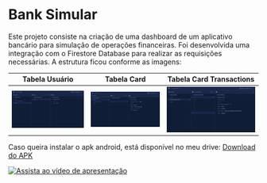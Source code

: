 # Bank Simular

Este projeto consiste na criação de uma dashboard de um aplicativo bancário para simulação de operações financeiras. 
Foi desenvolvida uma integração com o Firestore Database para realizar as requisições necessárias.
A estrutura ficou conforme as imagens:

| Tabela Usuário          | Tabela Card             | Tabela Card Transactions |
|-------------------------|-------------------------|--------------------------|
| ![Tabela User](assets/images/user.png) | ![Tabela card](assets/images/card.png) | ![Tabela card transactions](assets/images/card_transactions.png) |

Caso queira instalar o apk android, está disponível no meu drive: [Download do APK](https://drive.google.com/file/d/1pI4o5Jk73ICb3xg7gGoneQeCBrITqBMN/view?usp=sharing)

[![Assista ao vídeo de apresentação](https://www.youtube.com/shorts/d5WsOjKUICU/0.jpg)](https://www.youtube.com/shorts/d5WsOjKUICU)
